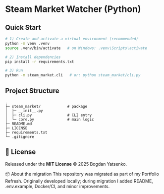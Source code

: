 # Steam Market Watcher (Python)

## Quick Start
```bash
# 1) Create and activate a virtual environment (recommended)
python -m venv .venv
source .venv/bin/activate   # on Windows: .venv\Scripts\activate

# 2) Install dependencies
pip install -r requirements.txt

# 3) Run
python -m steam_market.cli   # or: python steam_market/cli.py
```

## Project Structure
```
.
├─ steam_market/            # package
│  ├─ __init__.py
│  ├─ cli.py                # CLI entry
│  └─ core.py               # main logic
├─ README.md
├─ LICENSE
├─ requirements.txt
└─ .gitignore
```

## 📝 License
Released under the **MIT License** © 2025 Bogdan Yatsenko.

📦 About the migration
This repository was migrated as part of my Portfolio Refresh. Originally developed locally; during migration I added README, .env.example, Docker/CI, and minor improvements.
